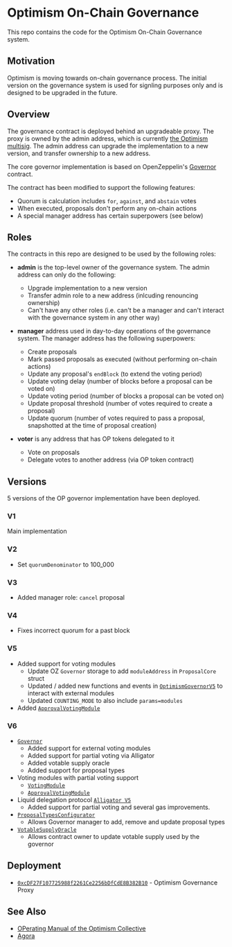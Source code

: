 # Optimism On-Chain Governance

This repo contains the code for the Optimism On-Chain Governance system.

## Motivation

Optimism is moving towards on-chain governance process. The initial version on the governance system is used for signling purposes only and is designed to be upgraded in the future.

## Overview

The governance contract is deployed behind an upgradeable proxy. The proxy is owned by the admin address, which is currently [the Optimism multisig](https://optimistic.etherscan.io/address/0x2501c477D0A35545a387Aa4A3EEe4292A9a8B3F0). The admin address can upgrade the implementation to a new version, and transfer ownership to a new address.

The core governor implementation is based on OpenZeppelin's [Governor](https://docs.openzeppelin.com/contracts/4.x/api/governance) contract.

The contract has been modified to support the following features:

- Quorum is calculation includes `for`, `against`, and `abstain` votes
- When executed, proposals don't perform any on-chain actions
- A special manager address has certain superpowers (see below)

## Roles

The contracts in this repo are designed to be used by the following roles:

- **admin** is the top-level owner of the governance system. The admin address can only do the following:

  - Upgrade implementation to a new version
  - Transfer admin role to a new address (inlcuding renouncing ownership)
  - Can't have any other roles (i.e. can't be a manager and can't interact with the governance system in any other way)

- **manager** address used in day-to-day operations of the governance system. The manager address has the following superpowers:

  - Create proposals
  - Mark passed proposals as executed (without performing on-chain actions)
  - Update any proposal's `endBlock` (to extend the voting period)
  - Update voting delay (number of blocks before a proposal can be voted on)
  - Update voting period (number of blocks a proposal can be voted on)
  - Update proposal threshold (number of votes required to create a proposal)
  - Update quorum (number of votes required to pass a proposal, snapshotted at the time of proposal creation)

- **voter** is any address that has OP tokens delegated to it

  - Vote on proposals
  - Delegate votes to another address (via OP token contract)

## Versions

5 versions of the OP governor implementation have been deployed.

### V1

Main implementation

### V2

- Set `quorumDenominator` to 100_000

### V3

- Added manager role: `cancel` proposal

### V4

- Fixes incorrect quorum for a past block

### V5

- Added support for voting modules
  - Update OZ `Governor` storage to add `moduleAddress` in `ProposalCore` struct
  - Updated / added new functions and events in [`OptimismGovernorV5`](/src/OptimismGovernorV5.sol) to interact with external modules
  - Updated `COUNTING_MODE` to also include `params=modules`
- Added [`ApprovalVotingModule`](/src/modules/ApprovalVotingModule.sol)

### V6

- [`Governor`](/src/OptimismGovernorV6.sol)
  - Added support for external voting modules
  - Added support for partial voting via Alligator
  - Added votable supply oracle
  - Added support for proposal types
- Voting modules with partial voting support
  - [`VotingModule`](/src/modules/VotingModule.sol)
  - [`ApprovalVotingModule`](/src/modules/ApprovalVotingModule.sol)
- Liquid delegation protocol [`Alligator V5`](/src/alligator/AlligatorOP_V5.sol)
  - Added support for partial voting and several gas improvements.
- [`ProposalTypesConfigurator`](/src/ProposalTypesConfigurator.sol)
  - Allows Governor manager to add, remove and update proposal types
- [`VotableSupplyOracle`](/src/VotableSupplyOracle.sol)
  - Allows contract owner to update votable supply used by the governor

## Deployment

- [`0xcDF27F107725988f2261Ce2256bDfCdE8B382B10`](https://optimistic.etherscan.io/address/0xcdf27f107725988f2261ce2256bdfcde8b382b10) - Optimism Governance Proxy

## See Also

- [OPerating Manual of the Optimism Collective](https://github.com/ethereum-optimism/OPerating-manual)
- [Agora](https://twitter.com/nounsagora)
